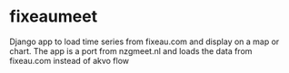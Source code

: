 # fixeaumeet

Django app to load time series from fixeau.com and display on a map or chart.
The app is a port from nzgmeet.nl and loads the data from fixeau.com instead of akvo flow

